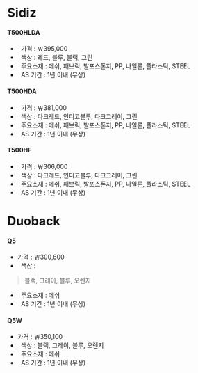 # Sidiz

#### T500HLDA 
    
+   가격 : ￦395,000
+   색상 : 레드, 블루, 블랙, 그린
+   주요소재 : 메쉬, 패브릭, 발포스폰지, PP, 나일론, 플라스틱, STEEL
+   AS 기간 : 1년 이내 (무상)


#### T500HDA

-   가격 : ￦381,000
-   색상 : 다크레드, 인디고블루, 다크그레이, 그린
-   주요소재 : 메쉬, 패브릭, 발포스폰지, PP, 나일론, 플라스틱, STEEL
-   AS 기간 : 1년 이내 (무상)


#### T500HF

*   가격 : ￦306,000
*   색상 : 다크레드, 인디고블루, 다크그레이, 그린
*   주요소재 : 메쉬, 패브릭, 발포스폰지, PP, 나일론, 플라스틱, STEEL
*   AS 기간 : 1년 이내 (무상)



# Duoback

#### Q5

+   가격 : ￦300,600 
+   색상 : 
>블랙, 
>그레이, 
>블루, 
>오렌지
+   주요소재 : 메쉬
+   AS 기간 : 1년 이내 (무상)


#### Q5W 

+   가격 : ￦350,100
+   색상 : 블랙, 그레이, 블루, 오렌지
+   주요소재 : 메쉬
+   AS 기간 : 1년 이내 (무상)
